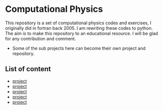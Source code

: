 # Computational Physics

This repository is a set of computational physics codes and exercises, I originally did in fortran back 2005. I am rewriting these codes to python. The aim is to make this repository to an educational resource. I will be glad for any contribution and comment.

* Some of the sub projects here can become their own project and repository.

## List of content
* [project](/first-project)
* [project](/first-project)
* [project](/first-project)
* [project](/first-project)
* [project](/first-project)
